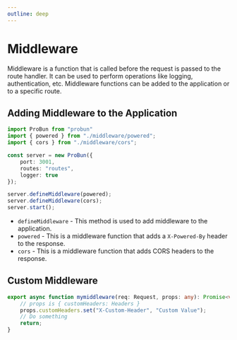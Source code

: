 ```yaml
---
outline: deep
---
```


# Middleware

Middleware is a function that is called before the request is passed to the route handler. It can be used to perform operations like logging, authentication, etc. Middleware functions can be added to the application or to a specific route.

## Adding Middleware to the Application

```typescript
import ProBun from "probun"
import { powered } from "./middleware/powered";
import { cors } from "./middleware/cors";

const server = new ProBun({
    port: 3001,
    routes: "routes",
    logger: true
});

server.defineMiddleware(powered);
server.defineMiddleware(cors);
server.start();
```

- `defineMiddleware` - This method is used to add middleware to the application.
- `powered` - This is a middleware function that adds a `X-Powered-By` header to the response.
- `cors` - This is a middleware function that adds CORS headers to the response.

## Custom Middleware

```typescript
export async function mymiddleware(req: Request, props: any): Promise<void> {
    // props is { customHeaders: Headers }
    props.customHeaders.set("X-Custom-Header", "Custom Value");
    // Do something
    return;
}
```